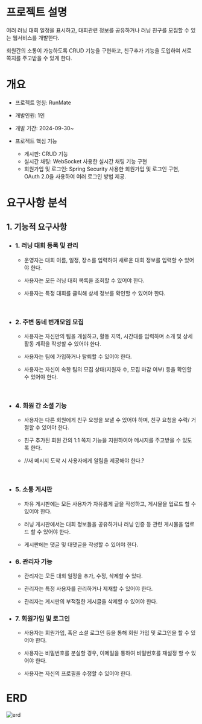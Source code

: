 # 프로젝트 설명

여러 러닝 대회 일정을 표시하고, 대회관련 정보를 공유하거나 러닝 친구를 모집할 수 있는 웹서비스를 개발한다.

회원간의 소통이 가능하도록 CRUD 기능을 구현하고, 친구추가 기능을 도입하여 서로 쪽지를 주고받을 수 있게 한다.
# 개요

- 프로젝트 명칭: RunMate

- 개발인원: 1인
- 개발 기간: 2024-09-30~
- 프로젝트 핵심 기능
    - 게시판: CRUD 기능
    - 실시간 채팅: WebSocket 사용한 실시간 채팅 기능 구현
    - 회원가입 및 로그인: Spring Security 사용한 회원가입 및 로그인 구현, OAuth 2.0을 사용하여 여러 로그인 방법 제공.



# 요구사항 분석

## 1. 기능적 요구사항

- ### 1. 러닝 대회 등록 및 관리  
    - 운영자는 대회 이름, 일정, 장소를 입력하여 새로운 대회 정보를 입력할 수 있어야 한다.  

    - 사용자는 모든 러닝 대회 목록을 조회할 수 있어야 한다.

    - 사용자는 특정 대회를 클릭해 상세 정보를 확인할 수 있어야 한다.

<br>


- ### 2. 주변 동네 번개모임 모집

    - 사용자는 자신만의 팀을 개설하고, 활동 지역, 시간대를 입력하며 소개 및 상세 활동 계획을 작성할 수 있어야 한다.

    - 사용자는 팀에 가입하거나 탈퇴할 수 있어야 한다.
 
    - 사용자는 자신이 속한 팀의 모집 상태(지원자 수, 모집 마감 여부) 등을 확인할 수 있어야 한다.

<br>

- ### 4. 회원 간 소셜 기능

    - 사용자는 다른 회원에게 친구 요청을 보낼 수 있어야 하며, 친구 요청을 수락/ 거절할 수 있어야 한다.

    - 친구 추가된 회원 간의 1:1 쪽지 기능을 지원하여야 메시지를 주고받을 수 있도록 한다.

    - //새 메시지 도착 시 사용자에게 알림을 제공해야 한다.?

<br>


- ### 5. 소통 게시판

    - 자유 게시판에는 모든 사용자가 자유롭게 글을 작성하고, 게시물을 업로드 할 수 있어야 한다.

    - 러닝 게시판에서는 대회 정보들을 공유하거나 러닝 인증 등 관련 게시물을 업로드 할 수 있어야 한다. 

    - 게시판에는 댓글 및 대댓글을 작성할 수 있어야 한다.

- ### 6. 관리자 기능

    - 관리자는 모든 대회 일정을 추가, 수정, 삭제할 수 있다.
    
    - 관리자는 특정 사용자를 관리하거나 제재할 수 있어야 한다.

    - 관리자는 게시판의 부적절한 게시글을 삭제할 수 있어야 한다.

- ### 7. 회원가입 및 로그인

    - 사용자는 회원가입, 혹은 소셜 로그인 등을 통해 회원 가입 및 로그인을 할 수 있어야 한다.

    - 사용자는 비밀번호를 분실할 경우, 이메일을 통하여 비밀번호를 재설정 할 수 있어야 한다.

    - 사용자는 자신의 프로필을 수정할 수 있어야 한다.


# ERD

![erd](https://github.com/user-attachments/assets/dab3711f-0e2f-43f1-b3f3-e022cecd29f1)
    
